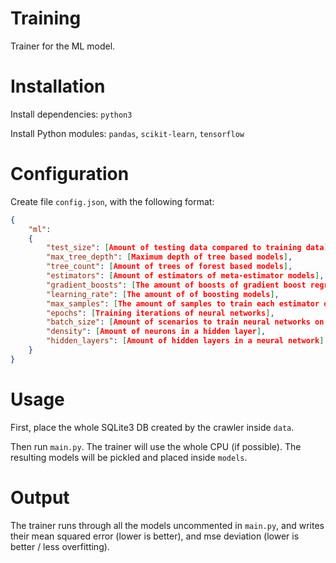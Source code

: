 # Training

Trainer for the ML model.

# Installation

Install dependencies: `python3`

Install Python modules: `pandas`, `scikit-learn`, `tensorflow`

# Configuration

Create file `config.json`, with the following format:

```json
{
	"ml":
	{
		"test_size": [Amount of testing data compared to training data],
		"max_tree_depth": [Maximum depth of tree based models],
		"tree_count": [Amount of trees of forest based models],
		"estimators": [Amount of estimators of meta-estimator models],
		"gradient_boosts": [The amount of boosts of gradient boost regression],
		"learning_rate": [The amount of of boosting models],
		"max_samples": [The amount of samples to train each estimator of estimator models],
		"epochs": [Training iterations of neural networks],
		"batch_size": [Amount of scenarios to train neural networks on at a time],
		"density": [Amount of neurons in a hidden layer],
		"hidden_layers": [Amount of hidden layers in a neural network]
	}
}
```

# Usage

First, place the whole SQLite3 DB created by the crawler inside `data`.

Then run `main.py`. The trainer will use the whole CPU (if possible). The resulting models will be pickled and placed inside `models`.

# Output

The trainer runs through all the models uncommented in `main.py`, and writes their mean squared error (lower is better), and mse deviation (lower is better / less overfitting).